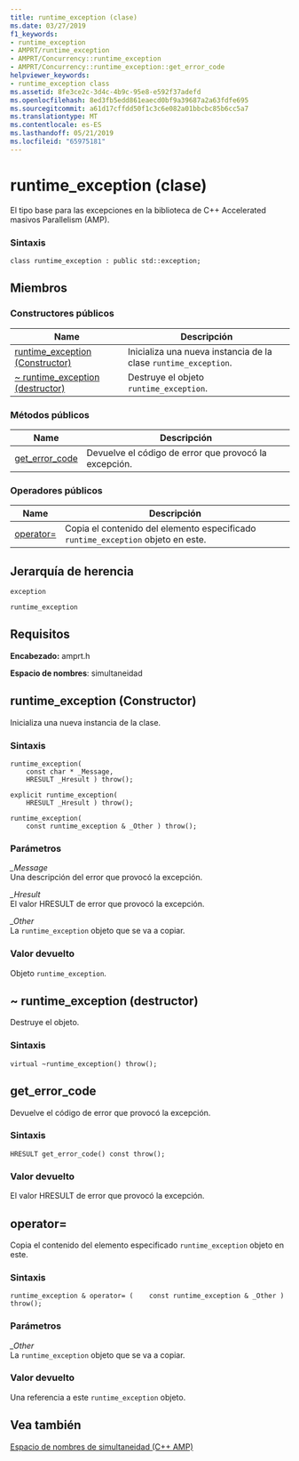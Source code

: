 ```yaml
---
title: runtime_exception (clase)
ms.date: 03/27/2019
f1_keywords:
- runtime_exception
- AMPRT/runtime_exception
- AMPRT/Concurrency::runtime_exception
- AMPRT/Concurrency::runtime_exception::get_error_code
helpviewer_keywords:
- runtime_exception class
ms.assetid: 8fe3ce2c-3d4c-4b9c-95e8-e592f37adefd
ms.openlocfilehash: 8ed3fb5edd861eaecd0bf9a39687a2a63fdfe695
ms.sourcegitcommit: a61d17cffdd50f1c3c6e082a01bbcbc85b6cc5a7
ms.translationtype: MT
ms.contentlocale: es-ES
ms.lasthandoff: 05/21/2019
ms.locfileid: "65975181"
---
```

# <a name="runtimeexception-class"></a>runtime_exception (clase)

El tipo base para las excepciones en la biblioteca de C++ Accelerated masivos Parallelism (AMP).

### <a name="syntax"></a>Sintaxis

```
class runtime_exception : public std::exception;
```

## <a name="members"></a>Miembros

### <a name="public-constructors"></a>Constructores públicos

|Name|Descripción|
|----------|-----------------|
|[runtime_exception (Constructor)](#ctor)|Inicializa una nueva instancia de la clase `runtime_exception`.|
|[~ runtime_exception (destructor)](#dtor)|Destruye el objeto `runtime_exception`.|

### <a name="public-methods"></a>Métodos públicos

|Name|Descripción|
|----------|-----------------|
|[get_error_code](#get_error_code)|Devuelve el código de error que provocó la excepción.|

### <a name="public-operators"></a>Operadores públicos

|Name|Descripción|
|----------|-----------------|
|[operator=](#operator_eq)|Copia el contenido del elemento especificado `runtime_exception` objeto en este.|

## <a name="inheritance-hierarchy"></a>Jerarquía de herencia

`exception`

`runtime_exception`

## <a name="requirements"></a>Requisitos

**Encabezado:** amprt.h

**Espacio de nombres**: simultaneidad

## <a name="ctor"></a>  runtime_exception (Constructor)

Inicializa una nueva instancia de la clase.

### <a name="syntax"></a>Sintaxis

```
runtime_exception(
    const char * _Message,
    HRESULT _Hresult ) throw();

explicit runtime_exception(
    HRESULT _Hresult ) throw();

runtime_exception(
    const runtime_exception & _Other ) throw();
```

### <a name="parameters"></a>Parámetros

*_Message*<br/>
Una descripción del error que provocó la excepción.

*_Hresult*<br/>
El valor HRESULT de error que provocó la excepción.

*_Other*<br/>
La `runtime_exception` objeto que se va a copiar.

### <a name="return-value"></a>Valor devuelto

Objeto `runtime_exception`.

## <a name="dtor"></a>  ~ runtime_exception (destructor)

Destruye el objeto.

### <a name="syntax"></a>Sintaxis

```
virtual ~runtime_exception() throw();
```

## <a name="get_error_code"></a> get_error_code

Devuelve el código de error que provocó la excepción.

### <a name="syntax"></a>Sintaxis

```
HRESULT get_error_code() const throw();
```

### <a name="return-value"></a>Valor devuelto

El valor HRESULT de error que provocó la excepción.

## <a name="operator_eq"></a>  operator=
  Copia el contenido del elemento especificado `runtime_exception` objeto en este.

### <a name="syntax"></a>Sintaxis

```
runtime_exception & operator= (    const runtime_exception & _Other ) throw();
```

### <a name="parameters"></a>Parámetros

*_Other*<br/>
La `runtime_exception` objeto que se va a copiar.

### <a name="return-value"></a>Valor devuelto

Una referencia a este `runtime_exception` objeto.

## <a name="see-also"></a>Vea también

[Espacio de nombres de simultaneidad (C++ AMP)](concurrency-namespace-cpp-amp.md)
